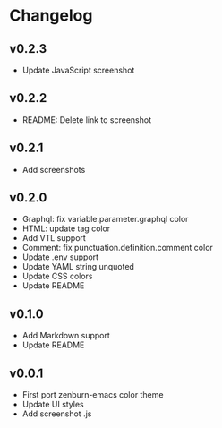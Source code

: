 # Changelog

## v0.2.3

- Update JavaScript screenshot

## v0.2.2

- README: Delete link to screenshot

## v0.2.1

- Add screenshots

## v0.2.0

- Graphql: fix variable.parameter.graphql color
- HTML: update tag color
- Add VTL support
- Comment: fix punctuation.definition.comment color
- Update .env support
- Update YAML string unquoted
- Update CSS colors
- Update README

## v0.1.0

- Add Markdown support
- Update README

## v0.0.1

- First port zenburn-emacs color theme
- Update UI styles
- Add screenshot .js
